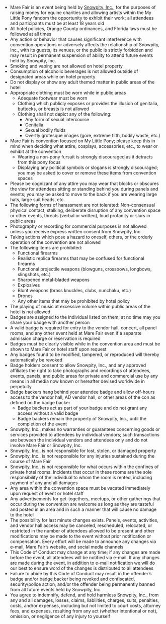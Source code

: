 - Mare Fair is an event being held by [Snowpity, Inc.,](https://snowpity.org/) for the purposes of raising money for equine charities and allowing artists within the My Little Pony fandom the opportunity to exhibit their work; all attendees and participants must be at least 18 years old
- All hotel policies, Orange County ordinances, and Florida laws must be followed at all times
- Any action or behavior that causes significant interference with convention operations or adversely affects the relationship of Snowpity, Inc., with its guests, its venues, or the public is strictly forbidden and may result in permanent suspension of ability to attend future events held by Snowpity, Inc.
- Smoking and vaping are not allowed on hotel property
- Consumption of alcoholic beverages is not allowed outside of designated areas while on hotel property
- Do not display or show any adult themed matter in public areas of the hotel
- Appropriate clothing must be worn while in public areas
	- Adequate footwear must be worn
	- Clothing which publicly exposes or provides the illusion of genitalia, buttocks, or breasts is not allowed
	- Clothing shall not depict any of the following:
		- Any form of sexual intercourse
		- Genitalia
		- Sexual bodily fluids
		- Overtly grotesque images (gore, extreme filth, bodily waste, etc.)
- Mare Fair is convention focused on My Little Pony; please keep this in mind when deciding what attire, cosplays, accessories, etc., to wear or exhibit at the convention
	- Wearing a non-pony fursuit is strongly discouraged as it detracts from this pony focus
	- Displaying any political symbols or slogans is strongly discouraged; you may be asked to cover or remove these items from convention spaces
- Please be cognizant of any attire you may wear that blocks or obscures the view for attendees sitting or standing behind you during panels and events; you may be asked to move to the back if you are wearing large hats, large suit heads, etc.
- The following forms of harassment are not tolerated: Non-consensual physical contact, stalking, deliberate disruption of any convention space or other events, threats (verbal or written), loud profanity or slurs in public areas
- Photography or recording for commercial purposes is not allowed unless you receive express written consent from Snowpity, Inc.
- Taking actions which pose a hazard to oneself, others, or the orderly operation of the convention are not allowed
- The following items are prohibited:
	- Functional firearms
	- Realistic replica firearms that may be confused for functional firearms
	- Functional projectile weapons (blowguns, crossbows, longbows, slingshots, etc.)
	- Sharpened metal-bladed weapons
	- Explosives
	- Blunt weapons (brass knuckles, clubs, nunchaku, etc.)
	- Drones
	- Any other items that may be prohibited by hotel policy
- The playing of music at excessive volume within public areas of the hotel is not allowed
- Badges are assigned to the individual listed on them; at no time may you share your badge with another person
- A valid badge is required for entry to the vendor hall, concert, all panel rooms, and any other event held at Mare Fair even if a separate admission charge or reservation is required
- Badges must be clearly visible while in the convention area and must be shown to Mare Fair or hotel staff upon request
- Any badges found to be modified, tampered, or reproduced will thereby automatically be revoked
- Badge holders consent to allow Snowpity, Inc., and any approved affiliates the right to take photographs and recordings of attendees, events, panels, and public areas for private and commercial use by any means in all media now known or hereafter devised worldwide in perpetuity
- Badge backers hang behind your attendee badge and allow off-hours access to the vendor hall, AD vendor hall, or other areas of the con as defined on the badge backer
	- Badge backers act as part of your badge and do not grant any access without a valid badge
	- Badge backers remain the property of Snowpity, Inc., until the completion of the event
- Snowpity, Inc., makes no warranties or guarantees concerning goods or services provided to attendees by individual vendors; such transactions are between the individual vendors and attendees only and do not involve Mare Fair or Snowpity, Inc.
- Snowpity, Inc., is not responsible for lost, stolen, or damaged property
- Snowpity, Inc., is not responsible for any injuries sustained during the course of Mare Fair
- Snowpity, Inc., is not responsible for what occurs within the confines of private hotel rooms.  Incidents that occur in these rooms are the sole responsibility of the individual to whom the room is rented, including payment of any and all damages
- Any area within the convention space must be vacated immediately upon request of event or hotel staff
- Any advertisements for get-togethers, meetups, or other gatherings that occur during the convention are welcome as long as they are tasteful and posted in an area and in such a manner that will cause no damage to the hotel
- The possibility for last minute changes exists.  Panels, events, activities, and vendor hall access may be canceled, rescheduled, relocated, or restricted in the number of attendees allowed to be present and other modifications may be made to the event without prior notification or compensation.  Every effort will be made to announce any changes via e-mail, Mare Fair’s website, and social media channels
- This Code of Conduct may change at any time; if any changes are made before the event, all attendees will be notified via e-mail.  If any changes are made during the event, in addition to e-mail notification we will do our best to ensure word of the changes is distributed to all attendees
- Failure to abide by this Code of Conduct may result in the offender’s badge and/or badge backer being revoked and confiscated, security/police action, and/or the offender being permanently banned from all future events held by Snowpity, Inc.
- You agree to indemnify, defend, and hold harmless Snowpity, Inc., from any and all damages, losses, claims, liabilities, charges, suits, penalties, costs, and/or expenses, including but not limited to court costs, attorney fees, and expenses, resulting from any act (whether intentional or not), omission, or negligence of any injury to yourself